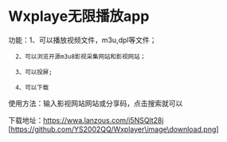 # Wxplaye无限播放app

功能：1、可以播放视频文件，m3u,dpl等文件；

      2、可以浏览开源m3u8影视采集网站和影视网站；

      3、可以投屏;

      4、可以下载
使用方法：输入影视网站网站或分享码，点击搜索就可以

下载地址：https://wwa.lanzous.com/i5NSQlt28j
[https://github.com/YS2002QQ/Wxplayer\image\download.png]